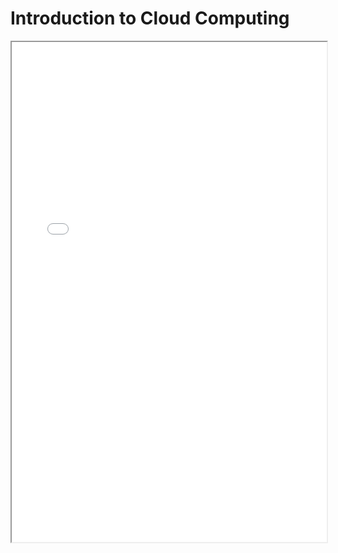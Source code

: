 # Introduction to Cloud Computing

<iframe width="100%" height="800" src="./img/TCC3141-Week1-IntrotoCloudComputing.pdf"></iframe>
